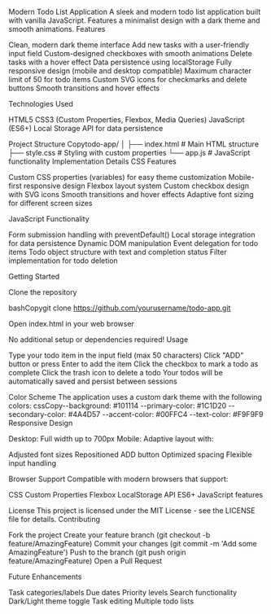 Modern Todo List Application
A sleek and modern todo list application built with vanilla JavaScript. Features a minimalist design with a dark theme and smooth animations.
Features

Clean, modern dark theme interface
Add new tasks with a user-friendly input field
Custom-designed checkboxes with smooth animations
Delete tasks with a hover effect
Data persistence using localStorage
Fully responsive design (mobile and desktop compatible)
Maximum character limit of 50 for todo items
Custom SVG icons for checkmarks and delete buttons
Smooth transitions and hover effects

Technologies Used

HTML5
CSS3 (Custom Properties, Flexbox, Media Queries)
JavaScript (ES6+)
Local Storage API for data persistence

Project Structure
Copytodo-app/
│
├── index.html      # Main HTML structure
├── style.css       # Styling with custom properties
└── app.js         # JavaScript functionality
Implementation Details
CSS Features

Custom CSS properties (variables) for easy theme customization
Mobile-first responsive design
Flexbox layout system
Custom checkbox design with SVG icons
Smooth transitions and hover effects
Adaptive font sizing for different screen sizes

JavaScript Functionality

Form submission handling with preventDefault()
Local storage integration for data persistence
Dynamic DOM manipulation
Event delegation for todo items
Todo object structure with text and completion status
Filter implementation for todo deletion

Getting Started

Clone the repository

bashCopygit clone https://github.com/yourusername/todo-app.git

Open index.html in your web browser

No additional setup or dependencies required!
Usage

Type your todo item in the input field (max 50 characters)
Click "ADD" button or press Enter to add the item
Click the checkbox to mark a todo as complete
Click the trash icon to delete a todo
Your todos will be automatically saved and persist between sessions

Color Scheme
The application uses a custom dark theme with the following colors:
cssCopy--background: #101114
--primary-color: #1C1D20
--secondary-color: #4A4D57
--accent-color: #00FFC4
--text-color: #F9F9F9
Responsive Design

Desktop: Full width up to 700px
Mobile: Adaptive layout with:

Adjusted font sizes
Repositioned ADD button
Optimized spacing
Flexible input handling



Browser Support
Compatible with modern browsers that support:

CSS Custom Properties
Flexbox
LocalStorage API
ES6+ JavaScript features

License
This project is licensed under the MIT License - see the LICENSE file for details.
Contributing

Fork the project
Create your feature branch (git checkout -b feature/AmazingFeature)
Commit your changes (git commit -m 'Add some AmazingFeature')
Push to the branch (git push origin feature/AmazingFeature)
Open a Pull Request

Future Enhancements

Task categories/labels
Due dates
Priority levels
Search functionality
Dark/Light theme toggle
Task editing
Multiple todo lists